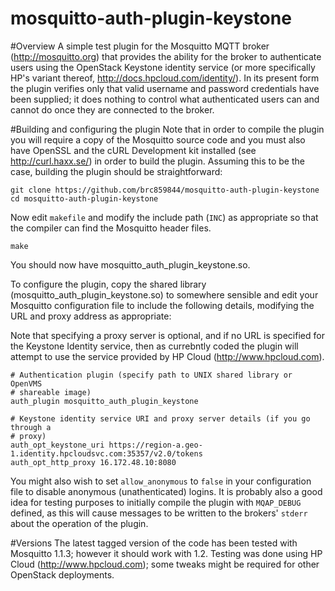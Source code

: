 mosquitto-auth-plugin-keystone
==============================

#Overview
A simple test plugin for the Mosquitto MQTT broker (http://mosquitto.org) that
provides the ability for the broker to authenticate users using the OpenStack
Keystone identity service (or more specifically HP's variant thereof,
http://docs.hpcloud.com/identity/). In its present form the plugin verifies
only that valid username and password credentials have been supplied; it does
nothing to control what authenticated users can and cannot do once they are
connected to the broker.

#Building and configuring the plugin Note that in order to compile the plugin
you will require a copy of the Mosquitto source code and you must also have
OpenSSL and the cURL Development kit installed (see http://curl.haxx.se/) in
order to build the plugin. Assuming this to be the case, building the plugin
should be straightforward:

    git clone https://github.com/brc859844/mosquitto-auth-plugin-keystone
    cd mosquitto-auth-plugin-keystone

Now edit `makefile` and modify the include path (`INC`) as appropriate so that
the compiler can find the Mosquitto header files.

    make

You should now have mosquitto_auth_plugin_keystone.so.

To configure the plugin, copy the shared library
(mosquitto_auth_plugin_keystone.so) to somewhere sensible and edit your
Mosquitto configuration file to include the following details, modifying the
URL and proxy address as appropriate:

Note that specifying a proxy server is optional, and if no URL is specified for
the Keystone Identity service, then as currebntly coded the plugin will attempt
to use the service provided by HP Cloud (http://www.hpcloud.com).

    # Authentication plugin (specify path to UNIX shared library or OpenVMS
    # shareable image)
    auth_plugin mosquitto_auth_plugin_keystone

    # Keystone identity service URI and proxy server details (if you go through a
    # proxy)
    auth_opt_keystone_uri https://region-a.geo-1.identity.hpcloudsvc.com:35357/v2.0/tokens
    auth_opt_http_proxy 16.172.48.10:8080

You might also wish to set `allow_anonymous` to `false` in your configuration
file to disable anonymous (unathenticated) logins. It is probably also a good
idea for testing purposes to initially compile the plugin with `MQAP_DEBUG`
defined, as this will cause messages to be written to the brokers' `stderr`
about the operation of the plugin.

#Versions The latest tagged version of the code has been tested with Mosquitto
1.1.3; however it should work with 1.2. Testing was done using HP Cloud
(http://www.hpcloud.com); some tweaks might be required for other OpenStack
deployments.


